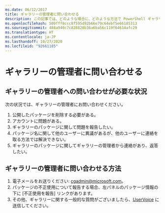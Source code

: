 ```yaml
---
ms.date: 06/12/2017
title: ギャラリーの管理者に問い合わせる
description: この記事では、どのような場合に、どのような方法で PowerShell ギャラリーの管理者に連絡するかについて説明します
ms.openlocfilehash: 500fff8ccc8f595d92b66e79c64ebf5e66185313
ms.sourcegitcommit: 488a940c7c828820b36a6ba56c119f64614afc29
ms.translationtype: HT
ms.contentlocale: ja-JP
ms.lasthandoff: 10/27/2020
ms.locfileid: "92661185"
---
```

# <a name="contact-gallery-administrators"></a>ギャラリーの管理者に問い合わせる

## <a name="when-to-contact-gallery-administrators"></a>ギャラリーの管理者への問い合わせが必要な状況

次の状況では、ギャラリーの管理者にお問い合わせください。

1. 公開したパッケージを削除する必要がある。
1. アカウントに問題がある。
1. ギャラリーのパッケージに関して問題を報告したい。
1. パッケージ名に関して他のユーザーに異議があるが、他のユーザーに連絡を取る方法では解決できない。
1. ギャラリーのパッケージに関してギャラリーの管理者から連絡があり、返答したい。

## <a name="how-to-contact-gallery-administrators"></a>ギャラリーの管理者に問い合わせる方法

1. 電子メールをお送りください: cgadmin@microsoft.com。
1. パッケージの不正使用について報告する場合、左パネルのパッケージ情報の下に [不正使用を報告] リンクがあります。
1. その他、ギャラリーに関する一般的な質問がございましたら、[UserVoice](http://windowsserver.uservoice.com/forums/301869-powershell) に送信してください。
